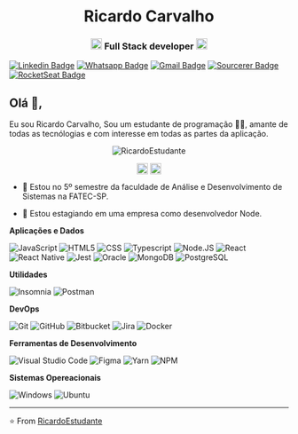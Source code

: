 <h1 align="center">Ricardo Carvalho</h1>
<h3 align="center"><img src="https://upload-icon.s3.us-east-2.amazonaws.com/uploads/icons/png/20167174151551942641-512.png" alt="react" width="20" height="20"/> Full Stack developer <img src="https://cdn4.iconfinder.com/data/icons/logos-and-brands/512/233_Node_Js_logo-256.png" alt="nodejs" width="20" height="20"/></h3>


[![Linkedin Badge](https://img.shields.io/badge/-Linkedin-6633cc?style=flat-square&logo=Linkedin&logoColor=white&color=black&link=https://www.linkedin.com/in/ricardo-carvalho-ba865a123/)](https://www.linkedin.com/in/ricardo-carvalho-ba865a123/)
[![Whatsapp Badge](https://img.shields.io/badge/-WhatsApp-6633cc?style=flat-square&logo=Whatsapp&logoColor=white&color=black&link=https://whats.link/ricardocarva)](https://whats.link/ricardocarva)
[![Gmail Badge](https://img.shields.io/badge/-Gmail-c14438?style=flat-square&logo=Gmail&logoColor=white&color=black&link=mailto:ricardocarvalho606@gmail.com)](mailto:duduxss3@gmail.com)
[![Sourcerer Badge](https://img.shields.io/badge/-Sourcerer.io-6633cc?style=flat-square&logo=appveyor&logoColor=white&color=black&link=https://sourcerer.io/ricardoestudante)](https://sourcerer.io/ricardoestudante)
[![RocketSeat Badge](https://img.shields.io/badge/-RocketSeat-6633cc?style=flat-square&logo=Polymer-Project&logoColor=white&color=black&link=https://app.rocketseat.com.br/me/ricardo-carvalho-santos-1583704453)](https://app.rocketseat.com.br/me/ricardo-carvalho-santos-1583704453)

## Olá 👋, 
Eu sou Ricardo Carvalho, Sou um estudante de programação 👨‍💻, amante de todas as tecnólogias e com interesse em todas as partes da aplicação. 

<p align="center"> <img src="https://github-readme-stats.vercel.app/api?username=RicardoEstudante&show_icons=true&hide_border=true&theme=dark" alt="RicardoEstudante" /> </p>
<p align="center">
<a href="https://www.linkedin.com/in/ricardo-carvalho-ba865a123/" target="blank"><img align="center" src="https://cdn.jsdelivr.net/npm/simple-icons@3.0.1/icons/linkedin.svg" alt="ricardo carvalho" height="20" width="20" /></a>
<a href="https://www.facebook.com/ricardo2010carvalho/" target="blank"><img align="center" src="https://cdn.jsdelivr.net/npm/simple-icons@3.0.1/icons/facebook.svg" alt="https://www.linkedin.com/in/ricardo-carvalho-ba865a123/" height="20" width="20" /></a>
</p>


- 💬 Estou no 5º semestre da faculdade de Análise e Desenvolvimento de Sistemas na FATEC-SP.

- 🔭 Estou estagiando em uma empresa como desenvolvedor Node.

**Aplicações e Dados**
 
  ![JavaScript](https://img.shields.io/badge/-JavaScript-333333?style=flat&logo=javascript)
  ![HTML5](https://img.shields.io/badge/-HTML5-333333?style=flat&logo=HTML5)
  ![CSS](https://img.shields.io/badge/-CSS-333333?style=flat&logo=CSS3&logoColor=1572B6)
  ![Typescript](https://img.shields.io/badge/-Typescript-333333?style=flat&logo=typescript)
  ![Node.JS](https://img.shields.io/badge/-Node.JS-333333?style=flat&logo=node.js)
  ![React](https://img.shields.io/badge/-React-333333?style=flat&logo=react)
  ![React Native](https://img.shields.io/badge/-React%20Native-333333?style=flat&logo=react)
  ![Jest](https://img.shields.io/badge/-Jest-333333?style=flat&logo=jest)
  ![Oracle](https://img.shields.io/badge/-Oracle-333333?style=flat&logo=oracle)
  ![MongoDB](https://img.shields.io/badge/-MongoDB-333333?style=flat&logo=Mongodb)
  ![PostgreSQL](https://img.shields.io/badge/-PostgreSQL-333333?style=flat&logo=postgresql)

**Utilidades**

  ![Insomnia](https://img.shields.io/badge/-Insomnia-333333?style=flat&logo=insomnia)
  ![Postman](https://img.shields.io/badge/-Postman-333333?style=flat&logo=postman)

**DevOps**

  ![Git](https://img.shields.io/badge/-Git-333333?style=flat&logo=git)
  ![GitHub](https://img.shields.io/badge/-GitHub-333333?style=flat&logo=github)
  ![Bitbucket](https://img.shields.io/badge/-Bitbucket-333333?style=flat&logo=bitbucket)
  ![Jira](https://img.shields.io/badge/-Jira-333333?style=flat&logo=jira)
  ![Docker](https://img.shields.io/badge/-Docker-333333?style=flat&logo=docker)

**Ferramentas de Desenvolvimento**

  ![Visual Studio Code](https://img.shields.io/badge/-Visual%20Studio%20Code-333333?style=flat&logo=visual-studio-code&logoColor=007ACC)
  ![Figma](https://img.shields.io/badge/-Figma-333333?style=flat&logo=figma&logoColor=007ACC)
  ![Yarn](https://img.shields.io/badge/-Yarn-333333?style=flat&logo=yarn&logoColor=007ACC)
  ![NPM](https://img.shields.io/badge/-NPM-333333?style=flat&logo=npm&logoColor=007ACC)

**Sistemas Opereacionais**

  ![Windows](https://img.shields.io/badge/-Windows-333333?style=flat&logo=windows)
  ![Ubuntu](https://img.shields.io/badge/-Ubuntu-333333?style=flat&logo=ubuntu)
<br/></p>
 
---
⭐️ From [RicardoEstudante](https://github.com/RicardoEstudante)
